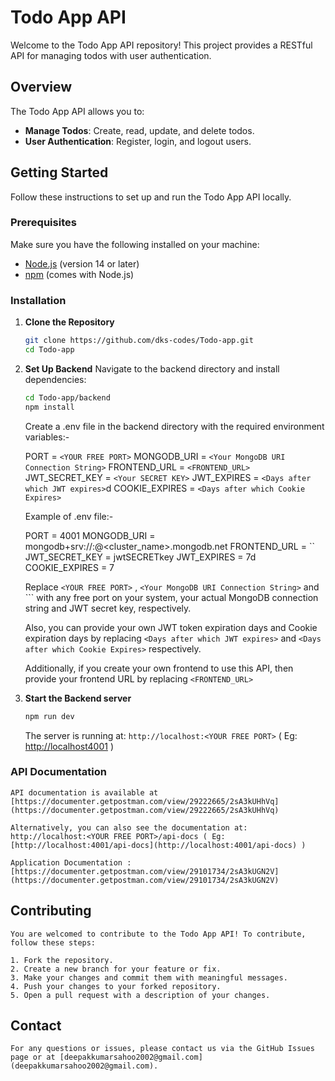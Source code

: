 # Todo App API

Welcome to the Todo App API repository! This project provides a RESTful API for managing todos with user authentication.

## Overview

The Todo App API allows you to:
- **Manage Todos**: Create, read, update, and delete todos.
- **User Authentication**: Register, login, and logout users.

## Getting Started

Follow these instructions to set up and run the Todo App API locally.

### Prerequisites

Make sure you have the following installed on your machine:
- [Node.js](https://nodejs.org/) (version 14 or later)
- [npm](https://www.npmjs.com/) (comes with Node.js)

### Installation

1. **Clone the Repository**
   ```sh
   git clone https://github.com/dks-codes/Todo-app.git
   cd Todo-app
   ```

2. **Set Up Backend**
    Navigate to the backend directory and install dependencies:

    ```sh
    cd Todo-app/backend
    npm install
    ```

    Create a .env file in the backend directory with the required environment variables:-

    PORT = `<YOUR FREE PORT>`
    MONGODB_URI = `<Your MongoDB URI Connection String>`
    FRONTEND_URL = `<FRONTEND_URL>`
    JWT_SECRET_KEY = `<Your SECRET KEY>`
    JWT_EXPIRES = `<Days after which JWT expires>`d
    COOKIE_EXPIRES = `<Days after which Cookie Expires>`

    Example of .env file:-

    PORT = 4001
    MONGODB_URI = mongodb+srv://<username>:<password>@<cluster_name>.mongodb.net
    FRONTEND_URL = ``
    JWT_SECRET_KEY = jwtSECRETkey
    JWT_EXPIRES = 7d
    COOKIE_EXPIRES = 7

    Replace `<YOUR FREE PORT>` , `<Your MongoDB URI Connection String>` and ``<Your SECRET KEY>` with any free port on your system, your actual MongoDB connection string and JWT secret key, respectively.

    Also, you can provide your own JWT token expiration days and Cookie expiration days by replacing `<Days after which JWT expires>` and `<Days after which Cookie Expires>` respectively.

    Additionally, if you create your own frontend to use this API, then provide your frontend URL by replacing `<FRONTEND_URL>`

3. **Start the Backend server**

    ```sh
    npm run dev
    ```

    The server is running at: `http://localhost:<YOUR FREE PORT>` ( Eg: [http://localhost4001](http://localhost4001) )

### API Documentation

    API documentation is available at [https://documenter.getpostman.com/view/29222665/2sA3kUHhVq](https://documenter.getpostman.com/view/29222665/2sA3kUHhVq)

    Alternatively, you can also see the documentation at: http://localhost:<YOUR FREE PORT>/api-docs ( Eg: [http://localhost:4001/api-docs](http://localhost:4001/api-docs) )

    Application Documentation : [https://documenter.getpostman.com/view/29101734/2sA3kUGN2V](https://documenter.getpostman.com/view/29101734/2sA3kUGN2V)

## Contributing
    
    You are welcomed to contribute to the Todo App API! To contribute, follow these steps:

    1. Fork the repository.
    2. Create a new branch for your feature or fix.
    3. Make your changes and commit them with meaningful messages.
    4. Push your changes to your forked repository.
    5. Open a pull request with a description of your changes.

## Contact

    For any questions or issues, please contact us via the GitHub Issues page or at [deepakkumarsahoo2002@gmail.com](deepakkumarsahoo2002@gmail.com).
